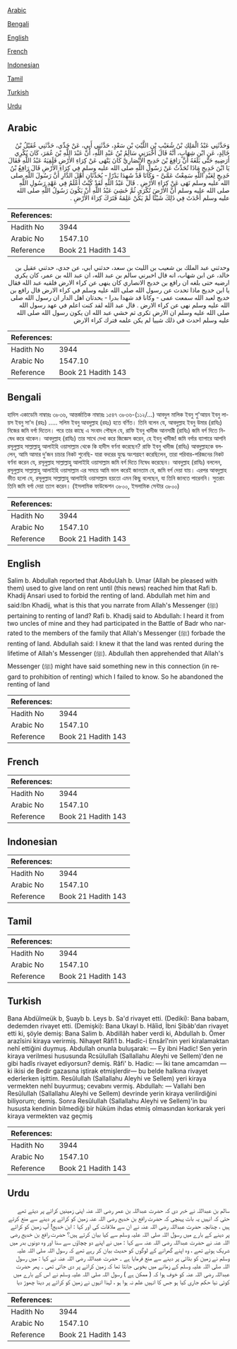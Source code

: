 [Arabic](#arabic)

[Bengali](#bengali)

[English](#english)

[French](#french)

[Indonesian](#indonesian)

[Tamil](#tamil)

[Turkish](#turkish)

[Urdu](#urdu)

## Arabic


<div dir="rtl" lang="ar" style={{fontSize:'larger',backgroundColor:'#f8f9fa',padding:20}}>
وَحَدَّثَنِي عَبْدُ الْمَلِكِ بْنُ شُعَيْبِ بْنِ اللَّيْثِ بْنِ سَعْدٍ، حَدَّثَنِي أَبِي، عَنْ جَدِّي، حَدَّثَنِي عُقَيْلُ بْنُ خَالِدٍ، عَنِ ابْنِ شِهَابٍ، أَنَّهُ قَالَ أَخْبَرَنِي سَالِمُ بْنُ عَبْدِ اللَّهِ، أَنَّ عَبْدَ اللَّهِ بْنَ عُمَرَ، كَانَ يُكْرِي أَرَضِيهِ حَتَّى بَلَغَهُ أَنَّ رَافِعَ بْنَ خَدِيجٍ الأَنْصَارِيَّ كَانَ يَنْهَى عَنْ كِرَاءِ الأَرْضِ فَلَقِيَهُ عَبْدُ اللَّهِ فَقَالَ يَا ابْنَ خَدِيجٍ مَاذَا تُحَدِّثُ عَنْ رَسُولِ اللَّهِ صلى الله عليه وسلم فِي كِرَاءِ الأَرْضِ قَالَ رَافِعُ بْنُ خَدِيجٍ لِعَبْدِ اللَّهِ سَمِعْتُ عَمَّىَّ - وَكَانَا قَدْ شَهِدَا بَدْرًا - يُحَدِّثَانِ أَهْلَ الدَّارِ أَنَّ رَسُولَ اللَّهِ صلى الله عليه وسلم نَهَى عَنْ كِرَاءِ الأَرْضِ ‏.‏ قَالَ عَبْدُ اللَّهِ لَقَدْ كُنْتُ أَعْلَمُ فِي عَهْدِ رَسُولِ اللَّهِ صلى الله عليه وسلم أَنَّ الأَرْضَ تُكْرَى ثُمَّ خَشِيَ عَبْدُ اللَّهِ أَنْ يَكُونَ رَسُولُ اللَّهِ صلى الله عليه وسلم أَحْدَثَ فِي ذَلِكَ شَيْئًا لَمْ يَكُنْ عَلِمَهُ فَتَرَكَ كِرَاءَ الأَرْضِ ‏.‏
</div>
<div style={{backgroundColor:'#f8f9fa',padding:20, marginBottom: 10}}><table> <thead> <tr> <th>References:</th> <th></th> </tr> </thead> <tbody><tr><td>Hadith No</td><td>3944</td></tr><tr><td>Arabic No</td><td>1547.10</td></tr><tr><td>Reference</td><td>Book 21 Hadith 143</td></tr></tbody></table></div>


<div dir="rtl" lang="ar" style={{fontSize:'larger',backgroundColor:'#f8f9fa',padding:20}}>
وحدثني عبد الملك بن شعيب بن الليث بن سعد، حدثني ابي، عن جدي، حدثني عقيل بن خالد، عن ابن شهاب، انه قال اخبرني سالم بن عبد الله، ان عبد الله بن عمر، كان يكري ارضيه حتى بلغه ان رافع بن خديج الانصاري كان ينهى عن كراء الارض فلقيه عبد الله فقال يا ابن خديج ماذا تحدث عن رسول الله صلى الله عليه وسلم في كراء الارض قال رافع بن خديج لعبد الله سمعت عمى - وكانا قد شهدا بدرا - يحدثان اهل الدار ان رسول الله صلى الله عليه وسلم نهى عن كراء الارض . قال عبد الله لقد كنت اعلم في عهد رسول الله صلى الله عليه وسلم ان الارض تكرى ثم خشي عبد الله ان يكون رسول الله صلى الله عليه وسلم احدث في ذلك شييا لم يكن علمه فترك كراء الارض
</div>
<div style={{backgroundColor:'#f8f9fa',padding:20, marginBottom: 10}}><table> <thead> <tr> <th>References:</th> <th></th> </tr> </thead> <tbody><tr><td>Hadith No</td><td>3944</td></tr><tr><td>Arabic No</td><td>1547.10</td></tr><tr><td>Reference</td><td>Book 21 Hadith 143</td></tr></tbody></table></div>

## Bengali


<div dir="ltr" lang="bn" style={{fontSize:'larger',backgroundColor:'#f8f9fa',padding:20}}>
হাদিস একাডেমি নাম্বারঃ ৩৮৩৬, আন্তর্জাতিক নাম্বারঃ ১৫৪৭ ৩৮৩৬-(১১২/...) আবদুল মালিক ইবনু শু'আয়ব ইবনু লায়স ইবনু সা'দ (রহঃ) ..... সলিম ইবনু আবদুল্লাহ (রহঃ) হতে বর্ণিত। তিনি বলেন যে, আবদুল্লাহ ইবনু উমার (রাযিঃ) নিজের জমি বর্গা দিতেন। পরে তার কাছে এ সংবাদ পৌছল যে, রাফি ইবনু খাদীজ আনসারী (রাযিঃ) জমি বর্গ দিতে নিষেধ করে থাকেন। আবদুল্লাহ (রাযিঃ) তার সাথে দেখা করে জিজ্ঞেস করেন, হে ইবনু খাদীজ! জমি বর্গার ব্যাপারে আপনি রসূলুল্লাহ সাল্লাল্লাহু আলাইহি ওয়াসাল্লাম থেকে কি হাদীস বর্ণনা করেছেন? রাফি ইবনু খাদীজ (রাযিঃ) আবদুল্লাহকে বললেন, আমি আমার দু’জন চাচার নিকট শুনেছি- যারা বদরের যুদ্ধে অংশগ্রহণ করেছিলেন, তারা পরিবার-পরিজনের নিকট বর্ণনা করেন যে, রসূলুল্লাহ সাল্লাল্লাহু আলাইহি ওয়াসাল্লাম জমি বর্গ দিতে নিষেধ করেছেন। আবদুল্লাহ (রাযিঃ) বললেন, রসূলুল্লাহ সাল্লাল্লাহু আলাইহি ওয়াসাল্লাম এর সময়ে আমি ভাল করেই জানতাম যে, জমি বর্গ দেয়া যায়। এরপর আবদুল্লাহ ভীত হলো যে, রসূলুল্লাহ সাল্লাল্লাহু আলাইহি ওয়াসাল্লাম হয়তো এমন কিছু বলেছেন, যা তিনি জানতে পারেননি। সুতরাং তিনি জমি বর্গা দেয়া ত্যাগ করেন। (ইসলামিক ফাউন্ডেশন ৩৮০০, ইসলামিক সেন্টার ৩৮০০)
</div>
<div style={{backgroundColor:'#f8f9fa',padding:20, marginBottom: 10}}><table> <thead> <tr> <th>References:</th> <th></th> </tr> </thead> <tbody><tr><td>Hadith No</td><td>3944</td></tr><tr><td>Arabic No</td><td>1547.10</td></tr><tr><td>Reference</td><td>Book 21 Hadith 143</td></tr></tbody></table></div>

## English


<div dir="ltr" lang="en" style={{fontSize:'larger',backgroundColor:'#f8f9fa',padding:20}}>
Salim b. Abdullah reported that AbduUah b. Umar (Allah be pleased with them) used to give land on rent until (this news) reached him that Rafi b. Khadij Ansari used to forbid the renting of land. Abdullah met him and said:Ibn Khadij, what is this that you narrate from Allah's Messenger (ﷺ) pertaining to renting of land? Rafi b. Khadij said to Abdullah: I heard it from two uncles of mine and they had participated in the Battle of Badr who narrated to the members of the family that Allah's Messenger (ﷺ) forbade the renting of land. Abdullah said: I knew it that the land was rented during the lifetime of Allah's Messenger (ﷺ). Abdullah then apprehended that Allah's Messenger (ﷺ) might have said something new in this connection (in regard to prohibition of renting) which I failed to know. So he abandoned the renting of land
</div>
<div style={{backgroundColor:'#f8f9fa',padding:20, marginBottom: 10}}><table> <thead> <tr> <th>References:</th> <th></th> </tr> </thead> <tbody><tr><td>Hadith No</td><td>3944</td></tr><tr><td>Arabic No</td><td>1547.10</td></tr><tr><td>Reference</td><td>Book 21 Hadith 143</td></tr></tbody></table></div>

## French


<div dir="ltr" lang="fr" style={{fontSize:'larger',backgroundColor:'#f8f9fa',padding:20}}>

</div>
<div style={{backgroundColor:'#f8f9fa',padding:20, marginBottom: 10}}><table> <thead> <tr> <th>References:</th> <th></th> </tr> </thead> <tbody><tr><td>Hadith No</td><td>3944</td></tr><tr><td>Arabic No</td><td>1547.10</td></tr><tr><td>Reference</td><td>Book 21 Hadith 143</td></tr></tbody></table></div>

## Indonesian


<div dir="ltr" lang="id" style={{fontSize:'larger',backgroundColor:'#f8f9fa',padding:20}}>

</div>
<div style={{backgroundColor:'#f8f9fa',padding:20, marginBottom: 10}}><table> <thead> <tr> <th>References:</th> <th></th> </tr> </thead> <tbody><tr><td>Hadith No</td><td>3944</td></tr><tr><td>Arabic No</td><td>1547.10</td></tr><tr><td>Reference</td><td>Book 21 Hadith 143</td></tr></tbody></table></div>

## Tamil


<div dir="ltr" lang="ta" style={{fontSize:'larger',backgroundColor:'#f8f9fa',padding:20}}>

</div>
<div style={{backgroundColor:'#f8f9fa',padding:20, marginBottom: 10}}><table> <thead> <tr> <th>References:</th> <th></th> </tr> </thead> <tbody><tr><td>Hadith No</td><td>3944</td></tr><tr><td>Arabic No</td><td>1547.10</td></tr><tr><td>Reference</td><td>Book 21 Hadith 143</td></tr></tbody></table></div>

## Turkish


<div dir="ltr" lang="tr" style={{fontSize:'larger',backgroundColor:'#f8f9fa',padding:20}}>
Bana Abdülmeük b, Şuayb b. Leys b. Sa'd rivayet etti. (Dediki): Bana babam, dedemden rivayet etti. (Demişki): Bana Ukayl b. Hâîid, İbni Şibâb'dan rivayet etti ki, şöyle demiş: Bana Salim b. Abdillâh haber verdi ki, Abdullah b. Ömer arazîsini kiraya verirmiş. Nihayet Râfi1 b. Hadîc-i Ensârî'nin yeri kiralamaktan nehî ettiğini duymuş. Abdullah onunla buluşarak: — Ey ibni Hadic! Sen yerin kiraya verilmesi hususunda Rcsülullah (Sallallahu Aleyhi ve Sellem)'den ne gibi hadîs rivayet ediyorsun? demiş. Râfi' b. Hadic: — İki tane amcamdan —ki ikisi de Bedir gazasına iştirak etmişlerdir— bu belde halkına rivayet ederlerken işittim. Resûlullah (Sallallahu Aleyhi ve Sellem) yeri kiraya vermekten nehî buyurmuş; cevabını vermiş. Abdullah: — Vallahi ben Resûlullah (Sallallahu Aleyhi ve Sellem) devrinde yerin kiraya verilirdiğini biliyorum; demiş. Sonra Resûlullah (Sallallahu Aleyhi ve Sellem)'in bu hususta kendinin bilmediği bir hüküm ihdas etmiş olmasından korkarak yeri kiraya vermekten vaz geçmiş
</div>
<div style={{backgroundColor:'#f8f9fa',padding:20, marginBottom: 10}}><table> <thead> <tr> <th>References:</th> <th></th> </tr> </thead> <tbody><tr><td>Hadith No</td><td>3944</td></tr><tr><td>Arabic No</td><td>1547.10</td></tr><tr><td>Reference</td><td>Book 21 Hadith 143</td></tr></tbody></table></div>

## Urdu


<div dir="rtl" lang="ur" style={{fontSize:'larger',backgroundColor:'#f8f9fa',padding:20}}>
سالم بن عبداللہ نے خبر دی کہ حضرت عبداللہ بن عمر رضی اللہ عنہ اپنی زمینیں کرائے پر دیتے تھے حتی کہ انہیں یہ بات پہنچی کہ حضرت رافع بن خدیج رضی اللہ عنہ زمین کو کرائے پر دینے سے منع کرتے ہیں ، چنانچہ حضرت عبداللہ رضی اللہ عنہ نے ان سے ملاقات کی اور کہا : ابن خدیج! آپ زمین کو کرائے پر دینے کے بارے میں رسول اللہ صلی اللہ علیہ وسلم سے کیا بیان کرتے ہیں؟ حضرت رافع بن خدیج رضی اللہ عنہ نے حضرت عبداللہ رضی اللہ عنہ سے کہا : میں نے اپنے دو چچاؤں سے سنا اور وہ دونوں بدر میں شریک ہوئے تھے ، وہ اپنے گھرانے کے لوگوں کو حدیث بیان کر رہے تھے کہ رسول اللہ صلی اللہ علیہ وسلم نے زمین کو بٹائی پر دینے سے منع فرمایا ہے ۔ حضرت عبداللہ رضی اللہ عنہ نے کہا : میں رسول اللہ صلی اللہ علیہ وسلم کے زمانے میں بخوبی جانتا تھا کہ زمین کرائے پر دی جاتی تھی ۔ پھر حضرت عبداللہ رضی اللہ عنہ کو خوف ہوا کہ ( ممکن ہے ) رسول اللہ صلی اللہ علیہ وسلم نے اس کے بارے میں کوئی نیا حکم جاری کیا ہو جس کا انہیں علم نہ ہوا ہو ، لہذا انہوں نے زمین کو کرائے پر دینا چھوڑ دیا
</div>
<div style={{backgroundColor:'#f8f9fa',padding:20, marginBottom: 10}}><table> <thead> <tr> <th>References:</th> <th></th> </tr> </thead> <tbody><tr><td>Hadith No</td><td>3944</td></tr><tr><td>Arabic No</td><td>1547.10</td></tr><tr><td>Reference</td><td>Book 21 Hadith 143</td></tr></tbody></table></div>
